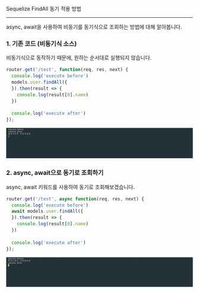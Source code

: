 Sequelize FindAll 동기 적용 방법
* * *      


           


       
async, await을 사용하여 비동기를 동기식으로 조회하는 방법에 대해 알아봅니다.

### 1. 기존 코드 (비동기식 소스)

비동기식으로 동작하기 때문에, 원하는 순서대로 실행되지 않습니다.

``` javascript
router.get('/test', function(req, res, next) {
  console.log('execute before')
  models.user.findAll({
  }).then(result => {
    console.log(result[0].name)
  })

  console.log('execute after')
});
```
![ex_screenshot](./assets//sequelize_findall_async.png)


### 2. async, await으로 동기로 조회하기

async, await 키워드를 사용하여 동기로 조회해보겠습니다.
``` javascript
router.get('/test', async function(req, res, next) {
  console.log('execute before')
  await models.user.findAll({
  }).then(result => {
    console.log(result[0].name)
  })

  console.log('execute after')
});
```
![ex_screenshot](./assets//sequelize_findall_sync.png)
